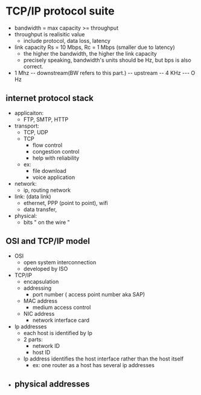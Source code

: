 # TCP/IP protocol suite

-	bandwidth = max capacity >= throughput 
-	throughput is realisitic value 
	- include protocol, data loss, latency
-	link capacity Rs = 10 Mbps, Rc = 1 Mbps (smaller due to latency)
	-	the higher the bandwidth, the higher the link capacity
	-	precisely speaking, bandwidth's units should be Hz, but bps is also correct.
-	1 Mhz -- downstream(BW refers to this part.) -- upstream -- 4 KHz --- O Hz

## internet protocol stack
-	applicaiton:
	-	FTP, SMTP, HTTP
-	transport:
	-	TCP, UDP
	-	TCP
		-	flow control
		-	congestion control
		-	help with reliability 
	-	ex: 
		-	file download
		-	voice application
-	network:
	-	ip, routing network
-	link: (data link)
	-	ethernet, PPP (point to point), wifi
	-	data transfer,
-	physical:
	-	bits " on the wire "
## OSI and TCP/IP model
-	OSI
	-	open system interconnection
	-	developed by ISO
- 	TCP/IP
	- 	encapsulation
	-	addressing
		-	port number ( access point number aka SAP)
	-	MAC address
		-	medium access control
	-	NIC address
		-	network interface card
-	Ip addresses
	-	each host is identified by Ip
	-	2 parts:
		-	network ID
		-	host ID
	-	Ip address identifies the host interface rather than the host itself
		-	ex: one router as a host has several ip addresses
-	physical addresses
	-	








